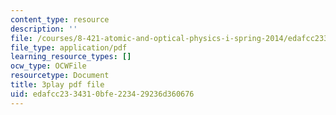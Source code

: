 ```yaml
---
content_type: resource
description: ''
file: /courses/8-421-atomic-and-optical-physics-i-spring-2014/edafcc2334310bfe223429236d360676_Lgqpoct9kk8.pdf
file_type: application/pdf
learning_resource_types: []
ocw_type: OCWFile
resourcetype: Document
title: 3play pdf file
uid: edafcc23-3431-0bfe-2234-29236d360676
---
```

